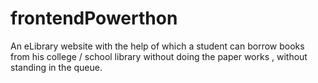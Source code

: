 # frontendPowerthon
An eLibrary website with the help of which a student can borrow books from his college / school library without doing the paper works , without standing in the queue.
